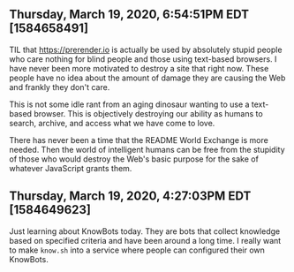 ## Thursday, March 19, 2020, 6:54:51PM EDT [1584658491]

TIL that <https://prerender.io> is actually be used by absolutely stupid
people who care nothing for blind people and those using text-based
browsers. I have never been more motivated to destroy a site that right
now. These people have no idea about the amount of damage they are
causing the Web and frankly they don't care. 

This is not some idle rant from an aging dinosaur wanting to use a
text-based browser. This is objectively destroying our ability as humans
to search, archive, and access what we have come to love. 

There has never been a time that the README World Exchange is more
needed. Then the world of intelligent humans can be free from the
stupidity of those who would destroy the Web's basic purpose for the
sake of whatever JavaScript grants them.

## Thursday, March 19, 2020, 4:27:03PM EDT [1584649623]

Just learning about KnowBots today. They are bots that collect knowledge
based on specified criteria and have been around a long time. I really
want to make `know.sh` into a service where people can configured their
own KnowBots.

